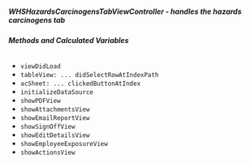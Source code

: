 ##### **WHSHazardsCarcinogensTabViewController** - handles the hazards carcinogens tab

###### **Methods and Calculated Variables**
- `viewDidLoad`
- `tableView: ... didSelectRowAtIndexPath`
- `acSheet: ... clickedButtonAtIndex`
- `initializeDataSource`
- `showPDFView`
- `showAttachmentsView`
- `showEmailReportView`
- `showSignOffView`
- `showEditDetailsView`
- `showEmployeeExposureView`
- `showActionsView`